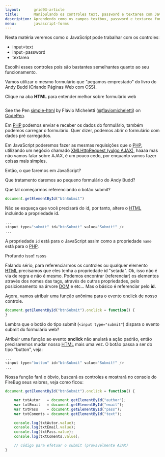 ```yaml
---
layout:      grid93-article
title:       Manipulando os controles text, password e textarea com JavaScript
description: Aprendendo como os campos textbox, password e textarea funcionam com o Javascript
menu:        javascript-forms
---
```



Nesta matéria veremos como o JavaScript pode trabalhar com os controles:

- input=text
- input=password
- textarea

Escolhi esses controles pois são bastantes semelhantes quanto ao seu funcionamento.

Vamos utilizar o mesmo formulário que "pegamos emprestado" do livro do Andy Budd (Criando Páginas Web com CSS).

Clique na aba __HTML__ para entender melhor sobre formulário web

<div data-height="542" data-theme-id="2897" data-slug-hash="hAKpl" data-default-tab="null" class='codepen'><pre><code></code></pre>
<p>See the Pen <a href='http://codepen.io/flaviomicheletti/pen/hAKpl'>simple-html</a> by Flávio Micheletti (<a href='http://codepen.io/flaviomicheletti'>@flaviomicheletti</a>) on <a href='http://codepen.io'>CodePen</a>.</p>
</div><script async src="//codepen.io/assets/embed/ei.js"></script>


Em [PHP](/php/) podemos enviar e receber os dados do formulário, também podemos carregar o formulário. Quer dizer, podemos abrir 
o formulário com dados pré carregados.

Em JavaScript poderemos fazer as mesmas requisições que o [PHP](/php/), utilizando um negócio chamado
[XMLHttpRequest (vulgo AJAX)](/javascript/ajax/), haaaa mas não vamos falar sobre AJAX, é um pouco cedo, por enquanto 
vamos fazer coisas mais simples.

Então, o que faremos em JavaScript?

Que tratamento daremos ao pequeno formulário do Andy Budd?

Que tal começarmos referenciando o botão submit?

```javascript
document.getElementById("btnSubmit")
```

Não se esqueça que você precisará do id, por tanto, altere o [HTML](/html-css/) incluindo a propriedade id.

```javascript
...
<input type="submit" id="btnSubmit" value="Submit!" />
...
```


A propriedade `id` está para o JavaScript assim como a propriedade `name` está para o [PHP](/php/).

Profundo isso! rssss

Falando sério, para referenciarmos os controles ou qualquer elemento [HTML](/html-css/) precisamos que eles tenha a
propriedade id "setada". Ok, isso não é via de regra e não é mesmo. Podemos encontrar (referenciar) os elementos 
através dos nomes das tags, através de outras propriedades, pelo posicionamento na árvore [DOM](/javascript/dom/) e etc...
Mas o básico é referenciar pelo __id__.


Agora, vamos atribuir uma função anônima para o evento [onclick](https://developer.mozilla.org/en-US/docs/Web/API/GlobalEventHandlers.onclick "link-externo")
de nosso controle.

```javascript
document.getElementById("btnSubmit").onclick = function() {
}
```


Lembra que o botão do tipo submit (`<input type="submit"`) dispara o evento submit do formulário web?

Atribuir uma função ao evento __onclick__ não anulará a ação padrão, então precisaremos mudar nosso [HTML](/html-css/) mais uma vez.
O botão passa a ser do tipo "button", veja:

```javascript
...
<input type="button" id="btnSubmit" value="Submit!" />
...
```

Nossa função fará o óbvio, buscará os controles e mostrará no console do FireBug seus valores, veja como ficou:


```javascript
document.getElementById("btnSubmit").onclick = function() {

    var txtAutor   = document.getElementById("author");
    var txtEmail   = document.getElementById("email");
    var txtPass    = document.getElementById("pass");
    var txtComents = document.getElementById("text");

    console.log(txtAutor.value);
    console.log(txtEmail.value);
    console.log(txtPass.value);
    console.log(txtComents.value);

    // código para efetuar o submit (provavelmente AJAX)
}
```